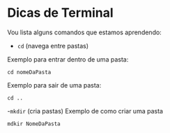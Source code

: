 # Dicas de Terminal

Vou lista alguns comandos que estamos aprendendo:

- `cd` (navega entre pastas)

Exemplo para entrar dentro de uma pasta:

```
cd nomeDaPasta
```

Exemplo para sair de uma pasta:

```
cd ..
```

-`mkdir` (cria pastas)
Exemplo de como criar uma pasta

```
mdkir NomeDaPasta
```

